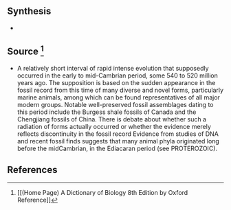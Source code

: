 ## Synthesis
- 
## Source [^1]
- A relatively short interval of rapid intense evolution that supposedly occurred in the early to mid-Cambrian period, some 540 to 520 million years ago. The supposition is based on the sudden appearance in the fossil record from this time of many diverse and novel forms, particularly marine animals, among which can be found representatives of all major modern groups. Notable well-preserved fossil assemblages dating to this period include the Burgess shale fossils of Canada and the Chengjiang fossils of China. There is debate about whether such a radiation of forms actually occurred or whether the evidence merely reflects discontinuity in the fossil record Evidence from studies of DNA and recent fossil finds suggests that many animal phyla originated long before the midCambrian, in the Ediacaran period (see PROTEROZOIC).
## References

[^1]: [[(Home Page) A Dictionary of Biology 8th Edition by Oxford Reference]]
